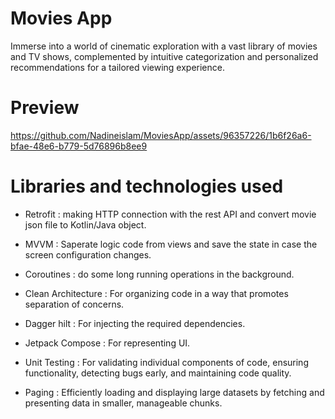 # Movies App
Immerse into a world of cinematic exploration with a vast library of movies and TV shows, complemented by intuitive categorization and personalized recommendations for a tailored viewing experience.

# Preview

https://github.com/Nadineislam/MoviesApp/assets/96357226/1b6f26a6-bfae-48e6-b779-5d76896b8ee9

# Libraries and technologies used
* Retrofit : making HTTP connection with the rest API and convert movie json file to Kotlin/Java object. <br />
* MVVM : Saperate logic code from views and save the state in case the screen configuration changes. <br />
* Coroutines : do some long running operations in the background. <br />
* Clean Architecture : For organizing code in a way that promotes separation of concerns. <br />

* Dagger hilt : For injecting the required dependencies. <br />

* Jetpack Compose : For representing UI. <br />

* Unit Testing : For validating individual components of code, ensuring functionality, detecting bugs early, and maintaining code quality. <br />

*  Paging : Efficiently loading and displaying large datasets by fetching and presenting data in smaller, manageable chunks.

